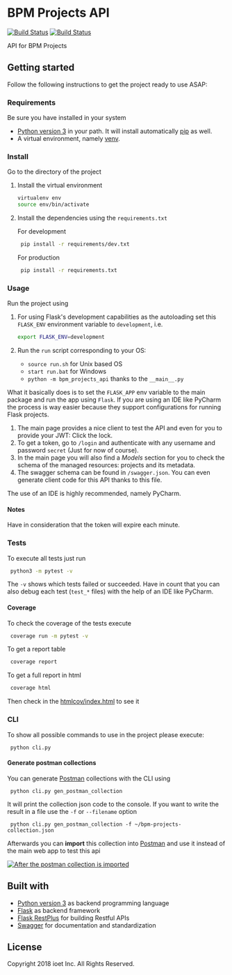 BPM Projects API
================
[![Build Status](https://travis-ci.com/ioet/bpm-projects-api.svg?branch=master)](https://travis-ci.com/ioet/bpm-projects-api)
[![Build Status](https://dev.azure.com/ioet-bpm/bpm-projects-api/_apis/build/status/bpm-projects-api-Docker%20container-CI-CD)](https://dev.azure.com/ioet-bpm/bpm-projects-api/_build/latest?definitionId=7)


API for BPM Projects

## Getting started
Follow the following instructions to get the project ready to use ASAP:

### Requirements
Be sure you have installed in your system

- [Python version 3](https://www.python.org/download/releases/3.0/) in your path. It will install
automatically [pip](https://pip.pypa.io/en/stable/) as well.
- A virtual environment, namely [venv](https://docs.python.org/3/library/venv.html).

### Install
Go to the directory of the project
1. Install the virtual environment
    ```bash
    virtualenv env
    source env/bin/activate
    ```
1. Install the dependencies using the `requirements.txt`

   For development
    ```bash
     pip install -r requirements/dev.txt
    ```
   For production
    ```bash
     pip install -r requirements.txt
    ```
    
### Usage

Run the project using 

1. For using Flask's development capabilities as the autoloading set this `FLASK_ENV` environment variable
    to `development`, i.e.
    
    ```bash
    export FLASK_ENV=development
    ```

1. Run the `run` script corresponding to your OS:

    * `source run.sh` for Unix based OS
    * `start run.bat` for Windows
    *  `python -m bpm_projects_api` thanks to the `__main__.py`

What it basically does is to set the `FLASK_APP` env variable to the main package and run the app using `Flask`.
If you are using an IDE like PyCharm the process is way easier because they support configurations for running Flask projects.

1. The main page provides a nice client to test the API and even  for you to provide your JWT: 
   Click the lock.
1. To get a token, go to `/login` and authenticate with any username and password `secret` (Just for now of course).
1. In the main page you will also find a *Models* section for you to check the schema of the managed resources:
   projects and its metadata.
1. The swagger schema can be found in `/swagger.json`. You can even generate client code for this API thanks to
   this file.  

The use of an IDE is highly recommended, namely PyCharm.

#### Notes
Have in consideration that the token will expire each minute.

### Tests

To execute all tests just run

```bash
 python3 -m pytest -v
```
The `-v` shows which tests failed or succeeded.
Have in count that you can also debug each test (`test_*` files) with the help of an IDE like PyCharm.

#### Coverage
To check the coverage of the tests execute

```bash
 coverage run -m pytest -v
```

To get a report table 

```bash
 coverage report
```

To get a full report in html
```bash
 coverage html
```
Then check in the [htmlcov/index.html](./htmlcov/index.html) to see it

### CLI

To show all possible commands to use in the project please execute:

```
 python cli.py
```

#### Generate postman collections
You can generate [Postman][postman_app] collections with the CLI using

```
 python cli.py gen_postman_collection
```
It will print the collection json code to the console. If you want to write the result in a file use the `-f` or
`--filename` option

```
 python cli.py gen_postman_collection -f ~/bpm-projects-collection.json
```

Afterwards you can **import** this collection into [Postman][postman_app] and use it instead of the main web app to 
test this api

<a href="">
  <img src="requirements/img/bpm-projects-postman-collection.png" title="After the postman collection is imported" />
</a>

## Built with
- [Python version 3](https://www.python.org/download/releases/3.0/) as backend programming language
- [Flask](http://flask.pocoo.org/) as backend framework
- [Flask RestPlus](https://flask-restplus.readthedocs.io/en/stable/) for building Restful APIs
- [Swagger](https://swagger.io/) for documentation and standardization 


## License

Copyright 2018 ioet Inc. All Rights Reserved.

[postman_app]: https://www.getpostman.com/apps